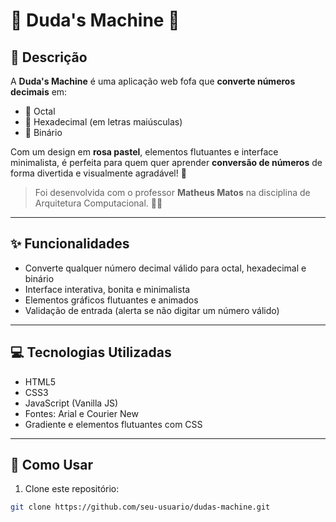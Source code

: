 # 🎀 Duda's Machine 🎀

## 🌸 Descrição

A **Duda's Machine** é uma aplicação web fofa que **converte números decimais** em:

- 🌟 Octal  
- 🌟 Hexadecimal (em letras maiúsculas)  
- 🌟 Binário  

Com um design em **rosa pastel**, elementos flutuantes e interface minimalista, é perfeita para quem quer aprender **conversão de números** de forma divertida e visualmente agradável! 💖

> Foi desenvolvida com o professor **Matheus Matos** na disciplina de Arquitetura Computacional. 🏫✨

---

## ✨ Funcionalidades

- Converte qualquer número decimal válido para octal, hexadecimal e binário  
- Interface interativa, bonita e minimalista  
- Elementos gráficos flutuantes e animados  
- Validação de entrada (alerta se não digitar um número válido)  

---

## 💻 Tecnologias Utilizadas

- HTML5  
- CSS3  
- JavaScript (Vanilla JS)  
- Fontes: Arial e Courier New  
- Gradiente e elementos flutuantes com CSS  

---

## 🚀 Como Usar

1. Clone este repositório:

```bash
git clone https://github.com/seu-usuario/dudas-machine.git
